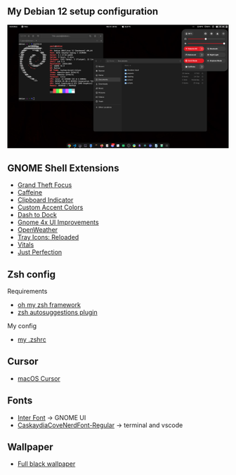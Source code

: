 ## My Debian 12 setup configuration

![1](./screenshot1.png)

## GNOME Shell Extensions

- [Grand Theft Focus](https://extensions.gnome.org/extension/5410/grand-theft-focus/)
- [Caffeine](https://extensions.gnome.org/extension/517/caffeine/)
- [Clipboard Indicator](https://extensions.gnome.org/extension/779/clipboard-indicator/)
- [Custom Accent Colors](https://extensions.gnome.org/extension/5547/custom-accent-colors/)
- [Dash to Dock](https://extensions.gnome.org/extension/307/dash-to-dock/)
- [Gnome 4x UI Improvements](https://extensions.gnome.org/extension/4158/gnome-40-ui-improvements/)
- [OpenWeather](https://extensions.gnome.org/extension/750/openweather/)
- [Tray Icons: Reloaded](https://extensions.gnome.org/extension/2890/tray-icons-reloaded/)
- [Vitals](https://github.com/corecoding/Vitals)
- [Just Perfection](https://extensions.gnome.org/extension/3843/just-perfection/)

## Zsh config

Requirements
- [oh my zsh framework](https://github.com/ohmyzsh/ohmyzsh) 
- [zsh autosuggestions plugin](https://github.com/zsh-users/zsh-autosuggestions)

My config
- [my .zshrc](./zsh/.zshrc)

## Cursor

- [macOS Cursor](https://www.gnome-look.org/p/1408466/)

## Fonts 

- [Inter Font](./fonts/Inter.ttc) -> GNOME UI
- [CaskaydiaCoveNerdFont-Regular](./fonts/CaskaydiaCoveNerdFont-Regular.ttf) -> terminal and vscode

## Wallpaper

- [Full black wallpaper](./wallpapers/wallpaper-2.jpg)

